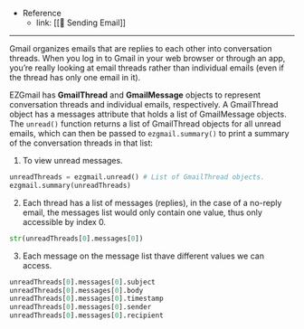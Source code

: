 - Reference
	- link: [[🌳 Sending Email]]

---

Gmail organizes emails that are replies to each other into conversation threads. When you log in to Gmail in your web browser or through an app, you’re really looking at email threads rather than individual emails (even if the thread has only one email in it).

EZGmail has **GmailThread** and **GmailMessage** objects to represent conversation threads and individual emails, respectively. A GmailThread object has a messages attribute that holds a list of GmailMessage objects. The `unread()` function returns a list of GmailThread objects for all unread emails, which can then be passed to `ezgmail.summary()` to print a summary of the conversation threads in that list:

1. To view unread messages.
``` py
unreadThreads = ezgmail.unread() # List of GmailThread objects.
ezgmail.summary(unreadThreads)
```

2. Each thread has a list of messages (replies), in the case of a no-reply email, the messages list would only contain one value, thus only accessible by index 0.
``` py
str(unreadThreads[0].messages[0])
```
3. Each message on the message list thave different values we can access.

``` py
unreadThreads[0].messages[0].subject
unreadThreads[0].messages[0].body
unreadThreads[0].messages[0].timestamp
unreadThreads[0].messages[0].sender	
unreadThreads[0].messages[0].recipient
```